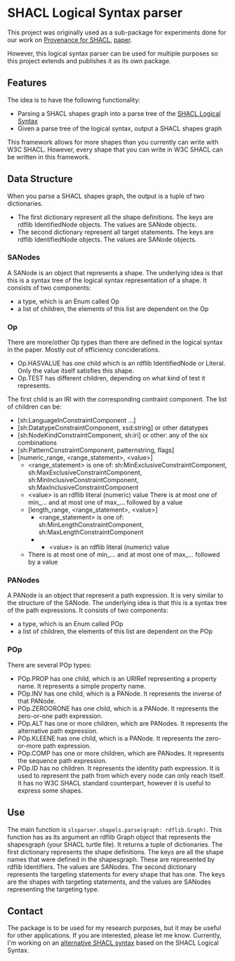 # SHACL Logical Syntax parser

This project was originally used as a sub-package for experiments done for our work on [Provenance for SHACL](https://github.com/Shape-Fragments), [paper](https://openproceedings.org/2023/conf/edbt/paper-3.pdf).

However, this logical syntax parser can be used for multiple purposes so this project extends and publishes it as its own package.

## Features

The idea is to have the following functionality:
- Parsing a SHACL shapes graph into a parse tree of the [SHACL Logical Syntax](https://www.mjakubowski.info/files/shacl.pdf)
- Given a parse tree of the logical syntax, output a SHACL shapes graph

This framework allows for more shapes than you currently can write with W3C SHACL. However, every shape that you can write in W3C SHACL can be written in this framework. 

## Data Structure

When you parse a SHACL shapes graph, the output is a tuple of two dictionaries.
- The first dictionary represent all the shape definitions. The keys are rdflib IdentifiedNode objects. The values are SANode objects.
- The second dictionary represent all target statements. The keys are rdflib IdentifiedNode objects. The values are SANode objects.

### SANodes
A SANode is an object that represents a shape. The underlying idea is that this is a syntax tree of the logical syntax representation of a shape. It consists of two components:
- a type, which is an Enum called Op
- a list of children, the elements of this list are dependent on the Op

### Op
There are more/other Op types than there are defined in the logical syntax in the paper. Mostly out of efficiency conciderations.

- Op.HASVALUE has one child which is an rdflib IdentifiedNode or Literal. Only the value itself satisfies this shape.
- Op.TEST has different children, depending on what kind of test it represents.

The first child is an IRI with the corresponding contraint component. The list of children can be:

- [sh:LanguageInConstraintComponent ...]
- [sh:DatatypeConstraintComponent, xsd:string] or other datatypes
- [sh:NodeKindConstraintComponent, sh:iri] or other: any of the six combinations
- [sh:PatternConstraintComponent, patternstring, flags]
- [numeric_range, <range_statement>, \<value>]
    - <range_statement> is one of: sh:MinExclusiveConstraintComponent, sh:MaxExclusiveConstraintComponent, sh:MinInclusiveConstraintComponent, sh:MaxInclusiveConstraintComponent
    - \<value> is an rdflib literal (numeric) value There is at most one of min_... and at most one of max_... followed by a value
    - [length_range, <range_statement>, \<value>]
        - <range_statement> is one of: sh:MinLengthConstraintComponent, sh:MaxLengthConstraintComponent
        - - \<value> is an rdflib literal (numeric) value
    - There is at most one of min_... and at most one of max_... followed by a value

### PANodes
A PANode is an object that represent a path expression. It is very similar to the structure of the SANode. The underlying idea is that this is a syntax tree of the path expressions. It consists of two components:
- a type, which is an Enum called POp
- a list of children, the elements of this list are dependent on the POp

### POp
There are several POp types:
- POp.PROP has one child, which is an URIRef representing a property name. It represents a simple property name.
- POp.INV has one child, which is a PANode. It represents the inverse of that PANode.
- POp.ZEROORONE has one child, which is a PANode. It represents the zero-or-one path expression.
- POp.ALT has one or more children, which are PANodes. It represents the alternative path expression.
- POp.KLEENE has one child, which is a PANode. It represents the zero-or-more path expression.
- POp.COMP has one or more children, which are PANodes. It represents the sequence path expression.
- POp.ID has no children. It represents the identity path expression. It is used to represent the path from which every node can only reach itself. It has no W3C SHACL standard counterpart, however it is useful to express some shapes.

## Use

The main function is `slsparser.shapels.parse(graph: rdflib.Graph)`. This function has as its argument an rdflib Graph object that represents the shapesgraph (your SHACL turtle file). It returns a tuple of dictionaries. The first dictionary represents the shape definitions. The keys are all the shape names that were defined in the shapesgraph. These are represented by rdflib Identifiers. The values are SANodes. The second dictionary represents the targeting statements for every shape that has one. The keys are the shapes with targeting statements, and the values are SANodes representing the targeting type.

## Contact
The package is to be used for my research purposes, but it may be useful for other applications. If you are interested, please let me know. Currently, I'm working on an [alternative SHACL syntax](https://github.com/MaximeJakubowski/shacl_esyntax) based on the SHACL Logical Syntax.
